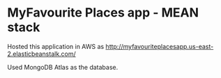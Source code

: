 # MyFavourite Places app - MEAN stack
Hosted this application in AWS as http://myfavouriteplacesapp.us-east-2.elasticbeanstalk.com/


Used MongoDB Atlas as the database.
